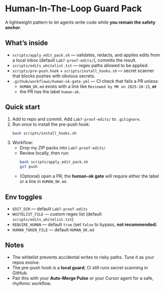 # Human-In-The-Loop Guard Pack

A lightweight pattern to let agents write code while **you remain the safety anchor**.

## What’s inside
- `scripts/apply_edit_pack.sh` — validates, redacts, and applies edits from a local inbox (default `Lab7-proof-edits/`), commits the result.
- `scripts/edits_whitelist.txt` — regex paths allowed to be applied.
- `scripts/pre-push.hook` + `scripts/install_hooks.sh` — secret scanner that blocks pushes with obvious secrets.
- `.github/workflows/human-ok-gate.yml` — CI check that fails a PR unless:
  - `HUMAN_OK.md` exists with a line like `Reviewed by MK on 2025-10-15`, **or**
  - the PR has the label `human-ok`.

## Quick start
1. Add to repo and commit. Add `Lab7-proof-edits/` to `.gitignore`.
2. Run once to install the pre-push hook:
   ```bash
   bash scripts/install_hooks.sh
   ```
3. Workflow:
   - Drop my ZIP packs into `Lab7-proof-edits/`
   - Review locally, then run:
     ```bash
     bash scripts/apply_edit_pack.sh
     git push
     ```
   - (Optional) open a PR; the **human-ok gate** will require either the label or a line in `HUMAN_OK.md`.

## Env toggles
- `EDIT_DIR` — default `Lab7-proof-edits`
- `WHITELIST_FILE` — custom regex list (default `scripts/edits_whitelist.txt`)
- `REQUIRE_HUMAN` — default `true` (set `false` to bypass, **not recommended**)
- `HUMAN_TOKEN_FILE` — default `HUMAN_OK.md`

## Notes
- The whitelist prevents accidental writes to risky paths. Tune it as your repos evolve.
- The pre-push hook is a **local guard**; CI still runs secret scanning in GitHub.
- Pair this with your **Auto-Merge Pulse** or your Cursor agent for a safe, rhythmic workflow.
